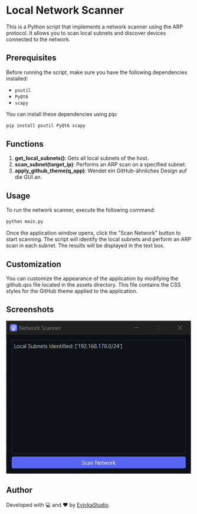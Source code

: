 # Local Network Scanner

This is a Python script that implements a network scanner using the ARP protocol. It allows you to scan local subnets and discover devices connected to the network.

## Prerequisites

Before running the script, make sure you have the following dependencies installed:
- `psutil`
- `PyQt6`
- `scapy`

You can install these dependencies using pip:

```python
pip install psutil PyQt6 scapy
```

## Functions

1. **get_local_subnets()**: Gets all local subnets of the host.
2. **scan_subnet(target_ip)**: Performs an ARP scan on a specified subnet.
3. **apply_github_theme(q_app)**: Wendet ein GitHub-ähnliches Design auf die GUI an.

## Usage

To run the network scanner, execute the following command:
```python
python main.py
```
Once the application window opens, click the "Scan Network" button to start scanning. The script will identify the local subnets and perform an ARP scan in each subnet. The results will be displayed in the text box.

## Customization

You can customize the appearance of the application by modifying the github.qss file located in the assets directory. This file contains the CSS styles for the GitHub theme applied to the application.

## Screenshots

![GUI](assets/screenshot.png)

## Author

Developed with 💻 and ❤️ by [EvickaStudio](https://github.com/EvickaStudio).
